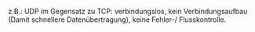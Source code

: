 z.B.: UDP im Gegensatz zu TCP: verbindungslos, kein Verbindungsaufbau (Damit schnellere Datenübertragung), keine Fehler-/ Flusskontrolle.